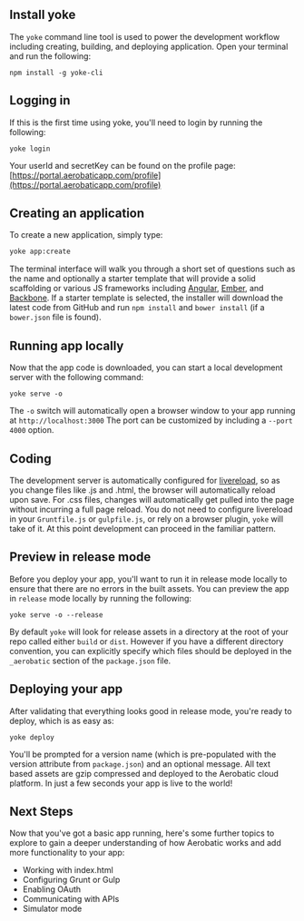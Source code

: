 
## Install yoke
The `yoke` command line tool is used to power the development workflow including creating, building, and deploying application. Open your terminal and run the following:

```
npm install -g yoke-cli
```

## Logging in
If this is the first time using yoke, you'll need to login by running the following:

```
yoke login
```

Your userId and secretKey can be found on the profile page: [https://portal.aerobaticapp.com/profile](https://portal.aerobaticapp.com/profile)

## Creating an application
To create a new application, simply type:

```bash
yoke app:create
```

The terminal interface will walk you through a short set of questions such as the name and optionally a starter template that will provide a solid scaffolding or various JS frameworks including [Angular](https://github.com/aerobatic/angular-seed), [Ember](https://github.com/aerobatic/emberjs-starter-kit), and [Backbone](https://github.com/aerobatic/backbone-boilerplate). If a starter template is selected, the installer will download the latest code from GitHub and run `npm install` and `bower install` (if a `bower.json` file is found).

## Running app locally
Now that the app code is downloaded, you can start a local development server with the following command:

```
yoke serve -o
```

The `-o` switch will automatically open a browser window to your app running at `http://localhost:3000` The port can be customized by including a `--port 4000` option.

## Coding

The development server is automatically configured for [livereload](http://livereload.com/), so as you change files like .js and .html, the browser will automatically reload upon save. For .css files, changes will automatically get pulled into the page without incurring a full page reload. You do not need to configure livereload in your `Gruntfile.js` or `gulpfile.js`, or rely on a browser plugin, `yoke` will take of it. At this point development can proceed in the familiar pattern.


## Preview in release mode
Before you deploy your app, you'll want to run it in release mode locally to ensure that there are no errors in the built assets. You can preview the app in `release` mode locally by running the following:

```
yoke serve -o --release
```

By default `yoke` will look for release assets in a directory at the root of your repo called either `build` or `dist`. However if you have a different directory convention, you can explicitly specify which files should be deployed in the `_aerobatic` section of the `package.json` file.

## Deploying your app
After validating that everything looks good in release mode, you're ready to deploy, which is as easy as:

```
yoke deploy
```

You'll be prompted for a version name (which is pre-populated with the version attribute from `package.json`) and an optional message. All text based assets are gzip compressed and deployed to the Aerobatic cloud platform. In just a few seconds your app is live to the world!

## Next Steps
Now that you've got a basic app running, here's some further topics to explore to gain a deeper understanding of how Aerobatic works and add more functionality to your app:

* Working with index.html
* Configuring Grunt or Gulp
* Enabling OAuth
* Communicating with APIs
* Simulator mode
